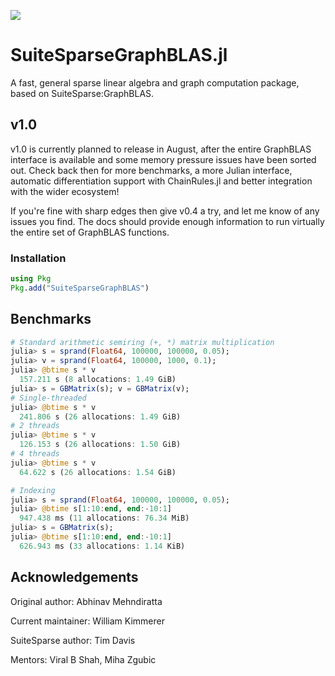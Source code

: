 [![](https://img.shields.io/badge/docs-dev-blue.svg)](https://graphblas.juliasparse.org/dev/)

# SuiteSparseGraphBLAS.jl
A fast, general sparse linear algebra and graph computation package, based on SuiteSparse:GraphBLAS.

## v1.0
v1.0 is currently planned to release in August, after the entire GraphBLAS interface is available and some memory pressure issues have been sorted out. Check back then for more benchmarks, a more Julian interface, automatic differentiation support with ChainRules.jl and better integration with the wider ecosystem!

If you're fine with sharp edges then give v0.4 a try, and let me know of any issues you find.
The docs should provide enough information to run virtually the entire set of GraphBLAS functions.

### Installation
```julia
using Pkg
Pkg.add("SuiteSparseGraphBLAS")
```

## Benchmarks

```julia
# Standard arithmetic semiring (+, *) matrix multiplication
julia> s = sprand(Float64, 100000, 100000, 0.05);
julia> v = sprand(Float64, 100000, 1000, 0.1);
julia> @btime s * v
  157.211 s (8 allocations: 1.49 GiB)
julia> s = GBMatrix(s); v = GBMatrix(v);
# Single-threaded
julia> @btime s * v
  241.806 s (26 allocations: 1.49 GiB)
# 2 threads
julia> @btime s * v
  126.153 s (26 allocations: 1.50 GiB)
# 4 threads
julia> @btime s * v
  64.622 s (26 allocations: 1.54 GiB)

# Indexing
julia> s = sprand(Float64, 100000, 100000, 0.05);
julia> @btime s[1:10:end, end:-10:1]
  947.438 ms (11 allocations: 76.34 MiB)
julia> s = GBMatrix(s);
julia> @btime s[1:10:end, end:-10:1]
  626.943 ms (33 allocations: 1.14 KiB)
```

## Acknowledgements
Original author: Abhinav Mehndiratta

Current maintainer: William Kimmerer

SuiteSparse author: Tim Davis

Mentors: Viral B Shah, Miha Zgubic
